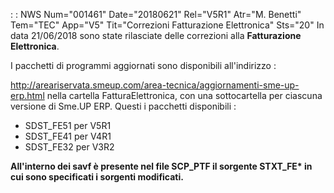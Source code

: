  :  : NWS Num="001461" Date="20180621" Rel="V5R1" Atr="M. Benetti" Tem="TEC" App="V5" Tit="Correzioni Fatturazione Elettronica" Sts="20"
In data 21/06/2018 sono state rilasciate delle correzioni alla <b>Fatturazione Elettronica</b>.

I pacchetti di programmi aggiornati sono disponibili all'indirizzo : 

http://areariservata.smeup.com/area-tecnica/aggiornamenti-sme-up-erp.html 
nella cartella FatturaElettronica, con una sottocartella per ciascuna versione di Sme.UP ERP.
Questi i pacchetti disponibili : 
-  SDST_FE51 per V5R1
-  SDST_FE41 per V4R1
-  SDST_FE32 per V3R2

<b>All'interno dei savf è presente nel file SCP_PTF il sorgente STXT_FE\* in cui sono specificati i
sorgenti modificati.</b>
